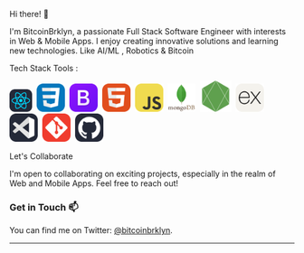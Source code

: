 <div align="center">
<!--   <img src="https://m.media-amazon.com/images/I/81saPIMABRL.jpg" alt="BitcoinBrklyn's Profile Image" width="200"> -->
</div>

 Hi there! 👋

I'm BitcoinBrklyn, a passionate Full Stack Software Engineer with interests in Web & Mobile Apps. I enjoy creating innovative solutions and learning new technologies.
Like AI/ML , Robotics & Bitcoin 

Tech Stack Tools :
<div>

  <img src="https://github.com/tandpfun/skill-icons/blob/main/icons/React-Dark.svg" title="React" alt="React" width="40" height="40"/>&nbsp;
  <img src="https://github.com/tandpfun/skill-icons/blob/main/icons/CSS.svg"  title="CSS3" alt="CSS" width="50" height="50"/>&nbsp;
  <img src="https://github.com/tandpfun/skill-icons/blob/main/icons/Bootstrap.svg"  title="BootStrap" alt="BootStrap" width="50" height="50"/>&nbsp;
  <img src="https://github.com/tandpfun/skill-icons/blob/main/icons/HTML.svg" title="HTML5" alt="HTML" width="50" height="50"/>&nbsp;
  <img src="https://github.com/tandpfun/skill-icons/blob/main/icons/JavaScript.svg" title="JavaScript" alt="JavaScript" width="50" height="50"/>&nbsp;
  <img src="https://github.com/devicons/devicon/blob/master/icons/mongodb/mongodb-original-wordmark.svg" title="Mongodb" alt="Mongodb" width="50" height="50"/>&nbsp;
  <img src="https://github.com/devicons/devicon/blob/master/icons/nodejs/nodejs-plain.svg" title="Mongodb" alt="NodeJs" width="55" height="55"/>&nbsp;
  <img src="https://github.com/tandpfun/skill-icons/blob/main/icons/ExpressJS-Light.svg" title="Express" alt="Express" width="50" height="50"/>&nbsp;
  <img src="https://github.com/tandpfun/skill-icons/blob/main/icons/VSCode-Dark.svg" title="VsCode" alt="VsCode" width="50" height="50"/>&nbsp;
  <img src="https://github.com/tandpfun/skill-icons/blob/main/icons/Git.svg" title="Git" alt="Git" width="50" height="50"/>&nbsp;
  <img src="https://github.com/tandpfun/skill-icons/blob/main/icons/Github-Dark.svg" title="GitHub" alt="GitHub" width="50" height="50"/>&nbsp;

  </div>
Let's Collaborate 

I'm open to collaborating on exciting projects, especially in the realm of Web and Mobile Apps. Feel free to reach out!

### Get in Touch 📫

You can find me on Twitter: [@bitcoinbrklyn](https://twitter.com/bitcoinbrklyn).

---


